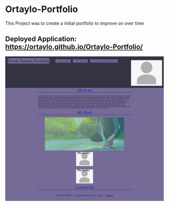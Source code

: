 # Ortaylo-Portfolio
This Project was to create a initial portfolio to improve on over time

## Deployed Application: https://ortaylo.github.io/Ortaylo-Portfolio/

![Main page](./assets/Images/screencapture-ortaylo-github-io-Ortaylo-Portfolio-2022-03-02-21_45_07.png)